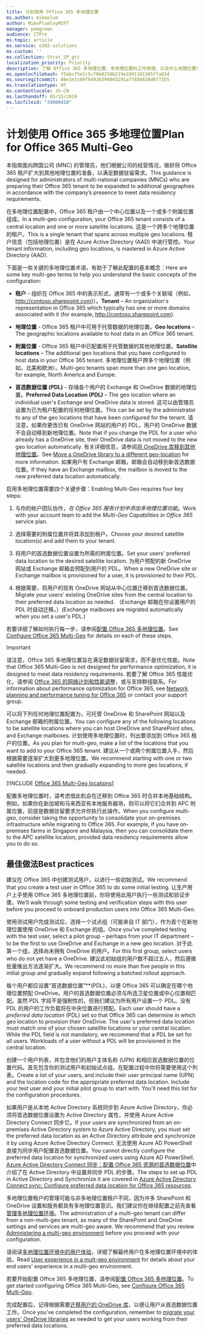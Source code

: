 ```yaml
---
title: 计划使用 Office 365 多地理位置
ms.author: mikeplum
author: MikePlumleyMSFT
manager: pamgreen
audience: ITPro
ms.topic: article
ms.service: o365-solutions
ms.custom: ''
ms.collection: Strat_SP_gtc
localization_priority: Priority
description: 了解 Office 365 多地理位置、多地理位置的工作原理，以及什么地理位置可用于数据存储。
ms.openlocfilehash: f3abcf5e2c5cf0b8250b219e2891181365ffa934
ms.sourcegitcommit: 08e1e1c09f64926394043291a77856620d6f72b5
ms.translationtype: HT
ms.contentlocale: zh-CN
ms.lasthandoff: 05/15/2019
ms.locfileid: "34069418"
---
```

# <a name="plan-for-office-365-multi-geo"></a><span data-ttu-id="9722f-103">计划使用 Office 365 多地理位置</span><span class="sxs-lookup"><span data-stu-id="9722f-103">Plan for Office 365 Multi-Geo</span></span>

<span data-ttu-id="9722f-104">本指南面向跨国公司 (MNC) 的管理员，他们根据公司的经营情况，做好将 Office 365 租户扩大到其他地理位置的准备，以满足数据驻留需求。</span><span class="sxs-lookup"><span data-stu-id="9722f-104">This guidance is designed for administrators of multi-national companies (MNCs) who are preparing their Office 365 tenant to be expanded to additional geographies in accordance with the company’s presence to meet data residency requirements.</span></span>

<span data-ttu-id="9722f-105">在多地理位置配置中，Office 365 租户由一个中心位置以及一个或多个附属位置组成。</span><span class="sxs-lookup"><span data-stu-id="9722f-105">In a multi-geo configuration, your Office 365 tenant consists of a central location and one or more satellite locations.</span></span> <span data-ttu-id="9722f-106">这是一个跨多个地理位置的租户。</span><span class="sxs-lookup"><span data-stu-id="9722f-106">This is a single tenant that spans across multiple geo locations.</span></span> <span data-ttu-id="9722f-107">租户信息（包括地理位置）是在 Azure Active Directory (AAD) 中进行管控。</span><span class="sxs-lookup"><span data-stu-id="9722f-107">Your tenant information, including geo locations, is mastered in Azure Active Directory (AAD).</span></span>

<span data-ttu-id="9722f-108">下面是一些关键的多地理位置术语，有助于了解此配置的基本概念：</span><span class="sxs-lookup"><span data-stu-id="9722f-108">Here are some key multi-geo terms to help you understand the basic concepts of the configuration:</span></span>

-   <span data-ttu-id="9722f-109">**租户** - 组织在 Office 365 中的表示形式，通常有一个或多个关联域（例如，http://contoso.sharepoint.com)）。</span><span class="sxs-lookup"><span data-stu-id="9722f-109">**Tenant** – An organization's representation in Office 365 which typically has one or more domains associated with it (for example, http://contoso.sharepoint.com).</span></span> 

-   <span data-ttu-id="9722f-110">**地理位置** - Office 365 租户中可用于托管数据的地理位置。</span><span class="sxs-lookup"><span data-stu-id="9722f-110">**Geo locations** – The geographic locations available to host data in an Office 365 tenant.</span></span>

-   <span data-ttu-id="9722f-111">**附属位置** - Office 365 租户中已配置用于托管数据的其他地理位置。</span><span class="sxs-lookup"><span data-stu-id="9722f-111">**Satellite locations** – The additional geo locations that you have configured to host data in your Office 365 tenant.</span></span> <span data-ttu-id="9722f-112">多地理位置租户跨多个地理位置（例如，北美和欧洲）。</span><span class="sxs-lookup"><span data-stu-id="9722f-112">Multi-geo tenants span more than one geo location, for example, North America and Europe.</span></span>

-   <span data-ttu-id="9722f-113">**首选数据位置 (PDL)** - 存储各个用户的 Exchange 和 OneDrive 数据的地理位置。</span><span class="sxs-lookup"><span data-stu-id="9722f-113">**Preferred Data Location (PDL)** – The geo location where an individual user's Exchange and OneDrive data is stored.</span></span> <span data-ttu-id="9722f-114">这可以由管理员设置为已为租户配置的任何地理位置。</span><span class="sxs-lookup"><span data-stu-id="9722f-114">This can be set by the administrator to any of the geo locations that have been configured for the tenant.</span></span> <span data-ttu-id="9722f-115">请注意，如果你更改已有 OneDrive 网站的用户的 PDL，用户的 OneDrive 数据不会自动移到新地理位置。</span><span class="sxs-lookup"><span data-stu-id="9722f-115">Note that if you change the PDL for a user who already has a OneDrive site, their OneDrive data is not moved to the new geo location automatically.</span></span> <span data-ttu-id="9722f-116">有关详细信息，请参阅[将 OneDrive 库移到其他地理位置](move-onedrive-between-geo-locations.md)。</span><span class="sxs-lookup"><span data-stu-id="9722f-116">See [Move a OneDrive library to a different geo-location](move-onedrive-between-geo-locations.md) for more information.</span></span> <span data-ttu-id="9722f-117">如果用户有 Exchange 邮箱，邮箱会自动移到新首选数据位置。</span><span class="sxs-lookup"><span data-stu-id="9722f-117">If they have an Exchange mailbox, the mailbox is moved to the new preferred data location automatically.</span></span>

<span data-ttu-id="9722f-118">启用多地理位置需要四个关键步骤：</span><span class="sxs-lookup"><span data-stu-id="9722f-118">Enabling Multi-Geo requires four key steps:</span></span>

1.  <span data-ttu-id="9722f-119">与你的帐户团队协作，_在 Office 365 服务计划中添加多地理位置功能_。</span><span class="sxs-lookup"><span data-stu-id="9722f-119">Work with your account team to add the _Multi-Geo Capabilities in Office 365_ service plan.</span></span>

2.  <span data-ttu-id="9722f-120">选择需要的附属位置并将其添加到租户。</span><span class="sxs-lookup"><span data-stu-id="9722f-120">Choose your desired satellite location(s) and add them to your tenant.</span></span>

3.  <span data-ttu-id="9722f-121">将用户的首选数据位置设置为所需的附属位置。</span><span class="sxs-lookup"><span data-stu-id="9722f-121">Set your users' preferred data location to the desired satellite location.</span></span> <span data-ttu-id="9722f-122">为用户预配的新 OneDrive 网站或 Exchange 邮箱会预配到用户的 PDL。</span><span class="sxs-lookup"><span data-stu-id="9722f-122">When a new OneDrive site or Exchange mailbox is provisioned for a user, it is provisioned to their PDL.</span></span>

4.  <span data-ttu-id="9722f-123">根据需要，将用户的现有 OneDrive 网站从中心位置迁移到首选数据位置。</span><span class="sxs-lookup"><span data-stu-id="9722f-123">Migrate your users' existing OneDrive sites from the central location to their preferred data location as needed.</span></span> <span data-ttu-id="9722f-124">（Exchange 邮箱在你设置用户的 PDL 时自动迁移。）</span><span class="sxs-lookup"><span data-stu-id="9722f-124">(Exchange mailboxes are migrated automatically when you set a user's PDL.)</span></span>

<span data-ttu-id="9722f-125">若要详细了解如何执行每一步，请参阅[配置 Office 365 多地理位置](multi-geo-tenant-configuration.md)。</span><span class="sxs-lookup"><span data-stu-id="9722f-125">See [Configure Office 365 Multi-Geo](multi-geo-tenant-configuration.md) for details on each of these steps.</span></span>

> [!IMPORTANT]
> <span data-ttu-id="9722f-126">请注意，Office 365 多地理位置旨在满足数据驻留需求，而不是优化性能。</span><span class="sxs-lookup"><span data-stu-id="9722f-126">Note that Office 365 Multi-Geo is not designed for performance optimization, it is designed to meet data residency requirements.</span></span> <span data-ttu-id="9722f-127">若要了解 Office 365 性能优化，请参阅 [Office 365 的网络计划和性能调整](https://support.office.com/article/e5f1228c-da3c-4654-bf16-d163daee8848)，或与支持群组联系。</span><span class="sxs-lookup"><span data-stu-id="9722f-127">For information about performance optimization for Office 365, see [Network planning and performance tuning for Office 365](https://support.office.com/article/e5f1228c-da3c-4654-bf16-d163daee8848) or contact your support group.</span></span>

<span data-ttu-id="9722f-128">可以将下列任何地理位置配置为，可托管 OneDrive 和 SharePoint 网站以及 Exchange 邮箱的附属位置。</span><span class="sxs-lookup"><span data-stu-id="9722f-128">You can configure any of the following locations to be satellite locations where you can host OneDrive and SharePoint sites, and Exchange mailboxes.</span></span> <span data-ttu-id="9722f-129">计划使用多地理位置时，列出要添加到 Office 365 租户的位置。</span><span class="sxs-lookup"><span data-stu-id="9722f-129">As you plan for multi-geo, make a list of the locations that you want to add to your Office 365 tenant.</span></span> <span data-ttu-id="9722f-130">建议从一个或两个附属位置入手，然后根据需要逐渐扩大到更多地理位置。</span><span class="sxs-lookup"><span data-stu-id="9722f-130">We recommend starting with one or two satellite locations and then gradually expanding to more geo locations, if needed.</span></span>

[!INCLUDE [Office 365 Multi-Geo locations](includes/office-365-multi-geo-locations.md)]

<span data-ttu-id="9722f-p108">配置多地理位置时，请考虑借此机会在迁移到 Office 365 时合并本地基础结构。例如，如果你在新加坡和马来西亚有本地服务器场，则可以将它们合并到 APC 附属位置，前提是数据驻留要求允许你执行此操作。</span><span class="sxs-lookup"><span data-stu-id="9722f-p108">When you configure multi-geo, consider taking the opportunity to consolidate your on-premises infrastructure while migrating to Office 365. For example, if you have on-premises farms in Singapore and Malaysia, then you can consolidate them to the APC satellite location, provided data residency requirements allow you to do so.</span></span>

## <a name="best-practices"></a><span data-ttu-id="9722f-133">最佳做法</span><span class="sxs-lookup"><span data-stu-id="9722f-133">Best practices</span></span>

<span data-ttu-id="9722f-134">建议在 Office 365 中创建测试用户，以进行一些初始测试。</span><span class="sxs-lookup"><span data-stu-id="9722f-134">We recommend that you create a test user in Office 365 to do some initial testing.</span></span> <span data-ttu-id="9722f-135">让生产用户上手使用 Office 365 多地理位置前，你将使用此用户执行一些测试和验证步骤。</span><span class="sxs-lookup"><span data-stu-id="9722f-135">We’ll walk through some testing and verification steps with this user before you proceed to onboard production users into Office 365 Multi-Geo.</span></span>

<span data-ttu-id="9722f-136">使用测试用户完成测试后，选择一个试点组（可能来自 IT 部门），作为首个在新地理位置使用 OneDrive 和 Exchange 的组。</span><span class="sxs-lookup"><span data-stu-id="9722f-136">Once you’ve completed testing with the test user, select a pilot group – perhaps from your IT department – to be the first to use OneDrive and Exchange in a new geo location.</span></span> <span data-ttu-id="9722f-137">对于此第一个组，选择尚未拥有 OneDrive 的用户。</span><span class="sxs-lookup"><span data-stu-id="9722f-137">For this first group, select users who do not yet have a OneDrive.</span></span> <span data-ttu-id="9722f-138">建议此初始组的用户数不超过五人，然后遵循批量推出方法逐渐扩大。</span><span class="sxs-lookup"><span data-stu-id="9722f-138">We recommend no more than five people in this initial group and gradually expand following a batched rollout approach.</span></span>

<span data-ttu-id="9722f-p111">每个用户都应设置“首选数据位置”\*\*(PDL)，以便 Office 365 可以确定在哪个地理位置预配 OneDrive。用户的首选数据位置必须与所选卫星位置或中心位置相匹配。虽然 PDL 字段不是强制性的，但我们建议为所有用户设置一个 PDL。没有 PDL 的用户的工作负载将在中央位置进行预配。</span><span class="sxs-lookup"><span data-stu-id="9722f-p111">Each user should have a *preferred data location* (PDL) set so that Office 365 can determine in which geo location to provision their OneDrive. The user's preferred data location must match one of your chosen satellite locations or your central location. While the PDL field is not mandatory, we recommend that a PDL be set for all users. Workloads of a user without a PDL will be provisioned in the central location.</span></span>

<span data-ttu-id="9722f-p112">创建一个用户列表，并包含他们的用户主体名称 (UPN) 和相应首选数据位置的位置代码。首先包含你的测试用户和初始试点组。在配置过程中你将需要使用这个列表。</span><span class="sxs-lookup"><span data-stu-id="9722f-p112">Create a list of your users, and include their user principal name (UPN) and the location code for the appropriate preferred data location. Include your test user and your initial pilot group to start with. You'll need this list for the configuration procedures.</span></span>

<span data-ttu-id="9722f-146">如果用户是从本地 Active Directory 系统同步到 Azure Active Directory，你必须将首选数据位置设置为 Active Directory 属性，并使用 Azure Active Directory Connect 同步它。</span><span class="sxs-lookup"><span data-stu-id="9722f-146">If your users are synchronized from an on-premises Active Directory system to Azure Active Directory, you must set the preferred data location as an Active Directory attribute and synchronize it by using Azure Active Directory Connect.</span></span> <span data-ttu-id="9722f-147">无法使用 Azure AD PowerShell 直接为同步用户配置首选数据位置。</span><span class="sxs-lookup"><span data-stu-id="9722f-147">You cannot directly configure the preferred data location for synchronized users using Azure AD PowerShell.</span></span> <span data-ttu-id="9722f-148">[Azure Active Directory Connect 同步：配置 Office 365 资源的首选数据位置](https://docs.microsoft.com/zh-CN/azure/active-directory/connect/active-directory-aadconnectsync-feature-preferreddatalocation)中介绍了在 Active Directory 中设置并同步 PDL 的步骤。</span><span class="sxs-lookup"><span data-stu-id="9722f-148">The steps to set up PDL in Active Directory and Synchronize it are covered in [Azure Active Directory Connect sync: Configure preferred data location for Office 365 resources](https://docs.microsoft.com/en-us/azure/active-directory/connect/active-directory-aadconnectsync-feature-preferreddatalocation).</span></span>

<span data-ttu-id="9722f-p114">多地理位置租户的管理可能与非多地理位置租户不同，因为许多 SharePoint 和 OneDrive 设置和服务都具有多地理位置意识。我们建议你在继续配置之前先查看[管理多地理位置环境](administering-a-multi-geo-environment.md)。</span><span class="sxs-lookup"><span data-stu-id="9722f-p114">The administration of a multi-geo tenant can differ from a non-multi-geo tenant, as many of the SharePoint and OneDrive settings and services are multi-geo aware. We recommend that you review [Administering a multi-geo environment](administering-a-multi-geo-environment.md) before you proceed with your configuration.</span></span>

<span data-ttu-id="9722f-151">请阅读[多地理位置环境中的用户体验](multi-geo-user-experience.md)，详细了解最终用户在多地理位置环境中的体验。</span><span class="sxs-lookup"><span data-stu-id="9722f-151">Read [User experience in a mult-geo environment](multi-geo-user-experience.md) for details about your end users' experience in a multi-geo environment.</span></span>

<span data-ttu-id="9722f-152">若要开始配置 Office 365 多地理位置，请参阅[配置 Office 365 多地理位置](multi-geo-tenant-configuration.md)。</span><span class="sxs-lookup"><span data-stu-id="9722f-152">To get started configuring Office 365 Multi-Geo, see [Configure Office 365 Multi-Geo](multi-geo-tenant-configuration.md).</span></span>

<span data-ttu-id="9722f-153">完成配置后，记得根据需要[迁移用户的 OneDrive 库](move-onedrive-between-geo-locations.md)，以便让用户从首选数据位置工作。</span><span class="sxs-lookup"><span data-stu-id="9722f-153">Once you've completed the configuration, remember to [migrate your users' OneDrive libraries](move-onedrive-between-geo-locations.md) as needed to get your users working from their preferred data locations.</span></span>
